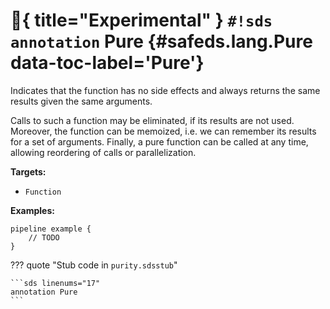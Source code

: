 # :test_tube:{ title="Experimental" } `#!sds annotation` Pure {#safeds.lang.Pure data-toc-label='Pure'}

Indicates that the function has no side effects and always returns the same results given the same arguments.

Calls to such a function may be eliminated, if its results are not used. Moreover, the function can be memoized, i.e.
we can remember its results for a set of arguments. Finally, a pure function can be called at any time, allowing
reordering of calls or parallelization.

**Targets:**

- `Function`

**Examples:**

```sds
pipeline example {
    // TODO
}
```

??? quote "Stub code in `purity.sdsstub`"

    ```sds linenums="17"
    annotation Pure
    ```
